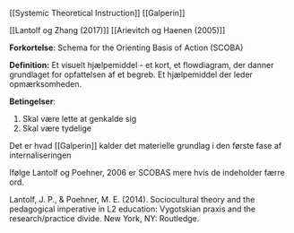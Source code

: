[[Systemic Theoretical Instruction]]
[[Galperin]]

[[Lantolf og Zhang (2017)]]
[[Arievitch og Haenen (2005)]]

**Forkortelse**:
Schema for the Orienting Basis of Action (SCOBA)

**Definition:**
Et visuelt hjælpemiddel - et kort, et flowdiagram, der danner grundlaget for opfattelsen af et begreb. Et hjælpemiddel der leder opmærksomheden.

**Betingelser**:
1. Skal være lette at genkalde sig
2. Skal være tydelige 

Det er hvad [[Galperin]] kalder det materielle grundlag i den første fase af internaliseringen


Ifølge Lantolf og Poehner, 2006 er SCOBAS mere hvis de indeholder færre ord. 

Lantolf, J.  P.,  &  Poehner, M.  E. (2014).  Sociocultural  theory and the  pedagogical
  imperative  in  L2  education:  Vygotskian  praxis  and  the  research/practice
  divide. New York, NY: Routledge.



